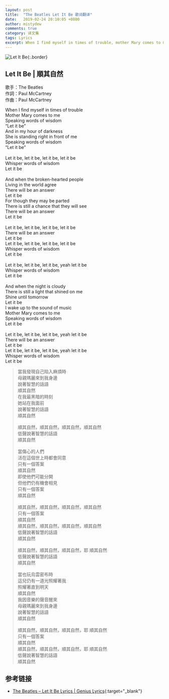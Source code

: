 ```yaml
---
layout: post
title:  "The Beatles Let It Be 歌词翻译"
date:   2019-02-24 20:10:05 +0800
author: mistydew
comments: true
category: 译文集
tags: Lyrics
excerpt: When I find myself in times of trouble, mother Mary comes to me, speaking words of wisdom, Let it be.
---
```

![Let It Be](https://mistydew.github.io/assets/images/cover/misc/Let%20It%20Be.jpg){:.border}

## Let It Be | 順其自然

歌手：The Beatles<br>
作詞：Paul McCartney<br>
作曲：Paul McCartney

<div class="lyric-original">
<p>
When I find myself in times of trouble<br>
Mother Mary comes to me<br>
Speaking words of wisdom<br>
“Let it be”<br>
And in my hour of darkness<br>
She is standing right in front of me<br>
Speaking words of wisdom<br>
“Let it be”<br>
<br>
Let it be, let it be, let it be, let it be<br>
Whisper words of wisdom<br>
Let it be<br>
<br>
And when the broken-hearted people<br>
Living in the world agree<br>
There will be an answer<br>
Let it be<br>
For though they may be parted<br>
There is still a chance that they will see<br>
There will be an answer<br>
Let it be<br>
<br>
Let it be, let it be, let it be, let it be<br>
There will be an answer<br>
Let it be<br>
Let it be, let it be, let it be, let it be<br>
Whisper words of wisdom<br>
Let it be<br>
<br>
Let it be, let it be, let it be, yeah let it be<br>
Whisper words of wisdom<br>
Let it be<br>
<br>
And when the night is cloudy<br>
There is still a light that shined on me<br>
Shine until tomorrow<br>
Let it be<br>
I wake up to the sound of music<br>
Mother Mary comes to me<br>
Speaking words of wisdom<br>
Let it be<br>
<br>
Let it be, let it be, let it be, yeah let it be<br>
There will be an answer<br>
Let it be<br>
Let it be, let it be, let it be, yeah let it be<br>
Whisper words of wisdom<br>
Let it be
</p>
</div>

<div class="lyric-translation">
<blockquote>
當我發現自己陷入麻煩時<br>
母親瑪麗來到我身邊<br>
說著智慧的話語<br>
順其自然<br>
在我最黑暗的時刻<br>
她站在我面前<br>
說著智慧的話語<br>
順其自然<br>
<br>
順其自然，順其自然，順其自然，順其自然<br>
低聲說著智慧的話語<br>
順其自然<br>
<br>
當傷心的人們<br>
活在這個世上時都會同意<br>
只有一個答案<br>
順其自然<br>
即使他們可能分開<br>
但他們仍有機會相見<br>
只有一個答案<br>
順其自然<br>
<br>
順其自然，順其自然，順其自然，順其自然<br>
只有一個答案<br>
順其自然<br>
順其自然，順其自然，順其自然，順其自然<br>
低聲說著智慧的話語<br>
順其自然<br>
<br>
順其自然，順其自然，順其自然，耶 順其自然<br>
低聲說著智慧的話語<br>
順其自然<br>
<br>
當也玩烏雲密布時<br>
這兒仍有一道光照耀著我<br>
照耀著直到明天<br>
順其自然<br>
我因音樂的聲音醒來<br>
母親瑪麗來到我身邊<br>
說著智慧的話語<br>
順其自然<br>
<br>
順其自然，順其自然，順其自然，耶 順其自然<br>
只有一個答案<br>
順其自然<br>
順其自然，順其自然，順其自然，耶 順其自然<br>
低聲說著智慧的話語<br>
順其自然
</blockquote>
</div>

## 参考链接

* [The Beatles – Let It Be Lyrics \| Genius Lyrics](https://genius.com/The-beatles-let-it-be-lyrics){:target="_blank"}
